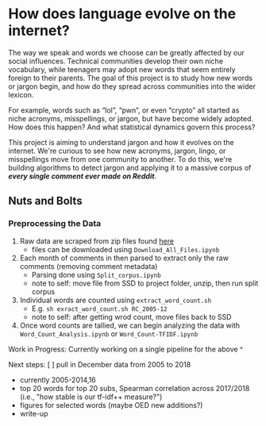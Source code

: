 # How does language evolve on the internet?

The way we speak and words we choose can be greatly affected by our social influences. Technical communities develop their own niche vocabulary, while teenagers may adopt new words that seem entirely foreign to their parents. The goal of this project is to study how new words or jargon begin, and how do they spread across communities into the wider lexicon.

For example, words such as “lol”, “pwn”, or even “crypto” all started as niche acronyms, misspellings, or jargon, but have become widely adopted. How does this happen? And what statistical dynamics govern this process?

This project is aiming to understand jargon and how it evolves on the internet. We're curious to see how new acronyms, jargon, lingo, or misspellings move from one community to another. To do this, we're building algorithms to detect jargon and applying it to a massive corpus of ***every single comment ever made on Reddit***.


## Nuts and Bolts
### Preprocessing the Data
1. Raw data are scraped from zip files found [here](https://files.pushshift.io/reddit/comments/) 
   - files can be downloaded using `Download_All_Files.ipynb`
2. Each month of comments in then parsed to extract only the raw comments (removing comment metadata)
   - Parsing done using `Split_corpus.ipynb`
   - note to self: move file from SSD to project folder, unzip, then run split corpus
3. Individual words are counted using `extract_word_count.sh`
   - E.g. `sh exract_word_count.sh RC_2005-12` 
   - note to self: after getting wrod count, move files back to SSD
5. Once word counts are tallied, we can begin analyzing the data with `Word_Count_Analysis.ipynb` or `Word_Count-TFIDF.ipynb`

Work in Progress: Currently working on a single pipeline for the above ^

Next steps:
   [ ] pull in December data from 2005 to 2018
   - currently 2005-2014,16
- top 20 words for top 20 subs, Spearman correlation across 2017/2018 (i.e., "how stable is our tf-idf++ measure?")
- figures for selected words (maybe OED new additions?)
- write-up


